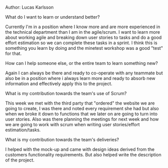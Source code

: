 Author: Lucas Karlsson

What do I want to learn or understand better?

Currently I'm in a position where I know more and are more experienced in the technical
department than I am in the agile/scrum. I want to learn more about working agile and breaking down
user stories to tasks and do a good effort estimation so we can complete these tasks in a sprint. 
I think this is something you learn by doing and the minetest workshop was a good "test" for that.

How can I help someone else, or the entire team to learn something new?

Again I can always be there and ready to co-operate with any teammate but also be in a position
where i always learn more and ready to absorb new information and effectively apply this to 
the project.

What is my contribution towards the team's use of Scrum?

This week we met with the third party that "ordered" the website we are going to create, I was
there and noted every requirement she had but also when we broke it down to functions that 
we later on are going to turn into user stories. Also was there planning the meetings for 
next week and how we are going to work with scrum when writing user stories/effort estimation/tasks.

What is my contribution towards the team's deliveries?

I helped with the mock-up and came with design ideas derived from the customers functionality requirements.
But also helped write the description of the project.

